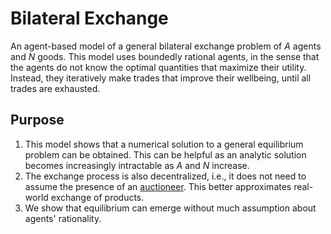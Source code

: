 # Bilateral Exchange
An agent-based model of a general bilateral exchange problem of *A* agents and *N* goods. This model uses boundedly rational agents, in the sense that the agents do not know the optimal quantities that maximize their utility. Instead, they iteratively make trades that improve their wellbeing, until all trades are exhausted. 

## Purpose
1. This model shows that a numerical solution to a general equilibrium problem can be obtained. This can be helpful as an analytic solution becomes increasingly intractable as *A* and *N* increase.
2. The exchange process is also decentralized, i.e., it does not need to assume the presence of an [auctioneer](https://en.wikipedia.org/wiki/Walrasian_auction). This better approximates real-world exchange of products.
3. We show that equilibrium can emerge without much assumption about agents' rationality.
